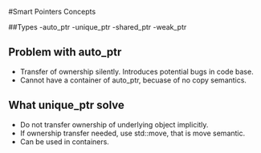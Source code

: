 #Smart Pointers Concepts

##Types
-auto_ptr
-unique_ptr
-shared_ptr
-weak_ptr

## Problem with auto_ptr
- Transfer of ownership silently. Introduces potential bugs in code base.
- Cannot have a container of auto_ptr, becuase of no copy semantics.

## What unique_ptr solve
- Do not transfer ownership of underlying object implicitly.
- If ownership transfer needed, use std::move, that is move semantic.
- Can be used in containers.
